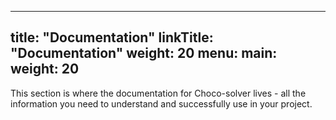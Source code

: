 
---
title: "Documentation"
linkTitle: "Documentation"
weight: 20
menu:
  main:
    weight: 20
---

This section is where the documentation for Choco-solver lives - all the information you need to understand and successfully use in your project. 



